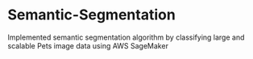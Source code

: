# Semantic-Segmentation
Implemented semantic segmentation algorithm by classifying large and scalable Pets image data using AWS SageMaker
